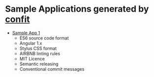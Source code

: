 # Sample Applications generated by [confit](https://github.com/odecee/generator-confit)

- [Sample App 1](ES6_NG1_STYLUS_AIRBNB)
  - ES6 source code format
  - Angular 1.x
  - Stylus CSS format
  - AIRBNB linting rules
  - MIT Licence
  - Semantic releasing
  - Conventional commit messages